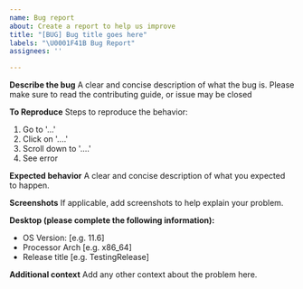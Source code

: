 ```yaml
---
name: Bug report
about: Create a report to help us improve
title: "[BUG] Bug title goes here"
labels: "\U0001F41B Bug Report"
assignees: ''

---
```


**Describe the bug**
A clear and concise description of what the bug is.
Please make sure to read the contributing guide, or issue may be closed

**To Reproduce**
Steps to reproduce the behavior:
1. Go to '...'
2. Click on '....'
3. Scroll down to '....'
4. See error

**Expected behavior**
A clear and concise description of what you expected to happen.

**Screenshots**
If applicable, add screenshots to help explain your problem.

**Desktop (please complete the following information):**
 - OS Version: [e.g. 11.6]
 - Processor Arch [e.g. x86_64]
 - Release title [e.g. TestingRelease]

**Additional context**
Add any other context about the problem here.
